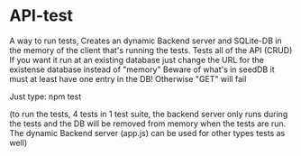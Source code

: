# API-test
A way to run tests, 
Creates an dynamic Backend server and SQLite-DB in the memory of the client that's running the tests.
Tests all of the API (CRUD) If you want it run at an existing database just change the URL for the existense database instead of "memory" 
Beware of what's in seedDB it must at least have one entry in the DB! Otherwise "GET" will fail

Just type: 
npm test 

(to run the tests, 4 tests in 1 test suite, the backend server only runs during the tests and the DB will be removed from memory when the tests are run. The dynamic Backend server (app.js) can be used for other types tests as well)

